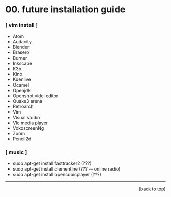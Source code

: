<a name="topage"></a>

# 00. future installation guide

### [ vim install ]

* Atom
* Audacity
* Blender
* Brasero
* Burner
* Inkscape
* K3b
* Kino
* Kdenlive
* Ocamel
* Openjdk
* Openshot videi editor
* Quake3 arena
* Retroarch
* Vim
* Visual studio
* Vlc media player
* VokoscreenNg
* Zoom
* Pencil2d


### [ music ]
* sudo apt-get install fasttracker2  (???)
* sudo apt-get install clementine (??? -- online radio)
* sudo apt-get install opencubicplayer (???)
---

<p align="right">(<a href="#topage">back to top</a>)</p>
<br/>
<br/>
